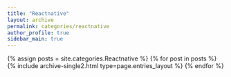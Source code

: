 ```yaml
---
title: "Reactnative"
layout: archive
permalink: categories/reactnative
author_profile: true
sidebar_main: true
---
```



{% assign posts = site.categories.Reactnative %}
{% for post in posts %} {% include archive-single2.html type=page.entries_layout %} {% endfor %}
